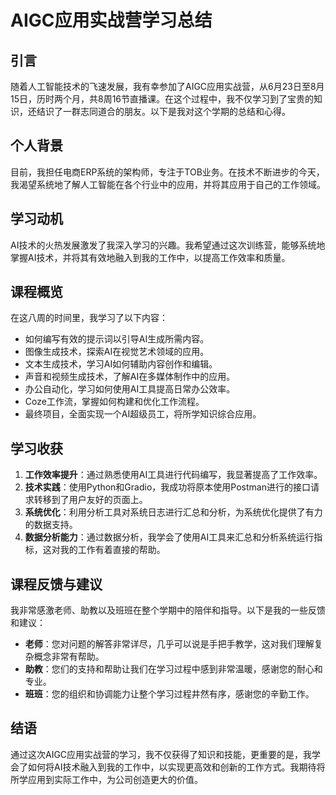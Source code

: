 # AIGC应用实战营学习总结

## 引言
随着人工智能技术的飞速发展，我有幸参加了AIGC应用实战营，从6月23日至8月15日，历时两个月，共8周16节直播课。在这个过程中，我不仅学习到了宝贵的知识，还结识了一群志同道合的朋友。以下是我对这个学期的总结和心得。

## 个人背景
目前，我担任电商ERP系统的架构师，专注于TOB业务。在技术不断进步的今天，我渴望系统地了解人工智能在各个行业中的应用，并将其应用于自己的工作领域。

## 学习动机
AI技术的火热发展激发了我深入学习的兴趣。我希望通过这次训练营，能够系统地掌握AI技术，并将其有效地融入到我的工作中，以提高工作效率和质量。

## 课程概览
在这八周的时间里，我学习了以下内容：
- 如何编写有效的提示词以引导AI生成所需内容。
- 图像生成技术，探索AI在视觉艺术领域的应用。
- 文本生成技术，学习AI如何辅助内容创作和编辑。
- 声音和视频生成技术，了解AI在多媒体制作中的应用。
- 办公自动化，学习如何使用AI工具提高日常办公效率。
- Coze工作流，掌握如何构建和优化工作流程。
- 最终项目，全面实现一个AI超级员工，将所学知识综合应用。

## 学习收获
1. **工作效率提升**：通过熟悉使用AI工具进行代码编写，我显著提高了工作效率。
2. **技术实践**：使用Python和Gradio，我成功将原本使用Postman进行的接口请求转移到了用户友好的页面上。
3. **系统优化**：利用分析工具对系统日志进行汇总和分析，为系统优化提供了有力的数据支持。
4. **数据分析能力**：通过数据分析，我学会了使用AI工具来汇总和分析系统运行指标，这对我的工作有着直接的帮助。

## 课程反馈与建议
我非常感激老师、助教以及班班在整个学期中的陪伴和指导。以下是我的一些反馈和建议：

- **老师**：您对问题的解答非常详尽，几乎可以说是手把手教学，这对我们理解复杂概念非常有帮助。
- **助教**：您们的支持和帮助让我们在学习过程中感到非常温暖，感谢您的耐心和专业。
- **班班**：您的组织和协调能力让整个学习过程井然有序，感谢您的辛勤工作。

## 结语
通过这次AIGC应用实战营的学习，我不仅获得了知识和技能，更重要的是，我学会了如何将AI技术融入到我的工作中，以实现更高效和创新的工作方式。我期待将所学应用到实际工作中，为公司创造更大的价值。

